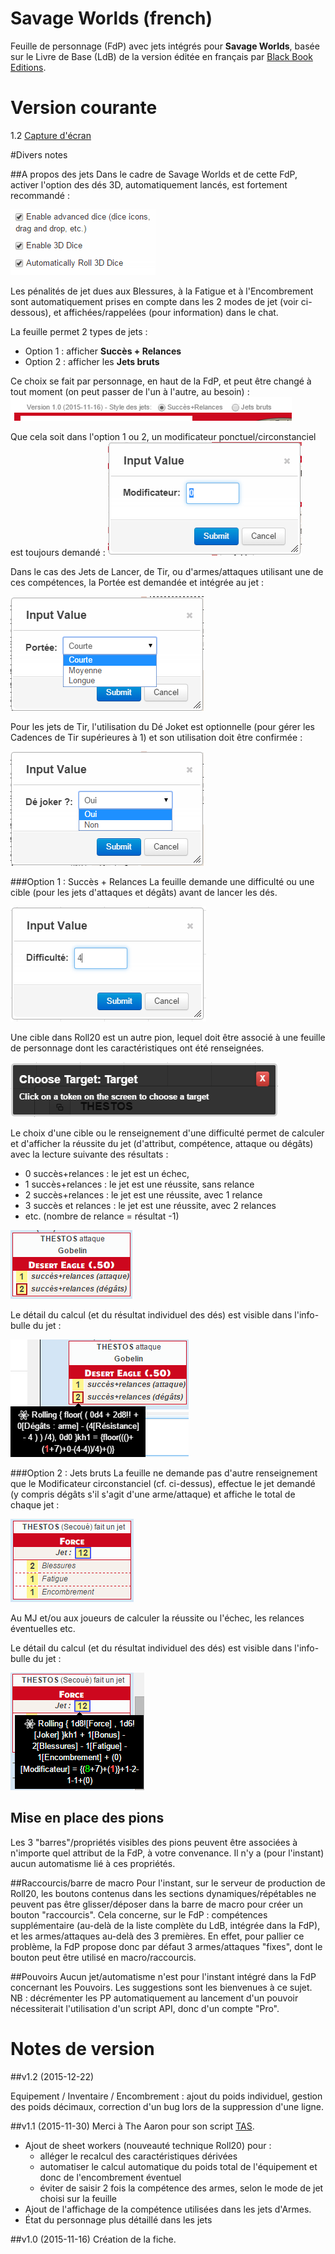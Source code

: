 # Savage Worlds (french)

Feuille de personnage (FdP) avec jets intégrés pour **Savage Worlds**, basée sur le Livre de Base (LdB) de la version éditée en français par [Black Book Editions](http://www.black-book-editions.fr/index.php?site_id=278).

# Version courante
1.2 [Capture d'écran](sawofr.png)

#Divers notes

##A propos des jets
Dans le cadre de Savage Worlds et de cette FdP, activer l'option des dés 3D, automatiquement lancés, est fortement recommandé :

![Activer les dés 3D](sawofr_des3d.png)

Les pénalités de jet dues aux Blessures, à la Fatigue et à l'Encombrement sont automatiquement prises en compte dans les 2 modes de jet (voir ci-dessous), et affichées/rappelées (pour information) dans le chat.

La feuille permet 2 types de jets :

* Option 1 : afficher **Succès + Relances**
* Option 2 : afficher les **Jets bruts**

Ce choix se fait par personnage,  en haut de la FdP, et peut être changé à tout moment (on peut passer de l'un à l'autre, au besoin) :
![Choix du type de jet](sawofr_choixjet.png)

Que cela soit dans l'option 1 ou 2, un modificateur ponctuel/circonstanciel est toujours demandé :
![Modificateur au jet](sawofr_modificateur.png)

Dans le cas des Jets de Lancer, de Tir, ou d'armes/attaques utilisant une de ces compétences, la Portée est demandée et intégrée au jet :

![Portée des Tirs et Lances](sawofr_portee.png)

Pour les jets de Tir, l'utilisation du Dé Joket est optionnelle (pour gérer les Cadences de Tir supérieures à 1) et son utilisation doit être confirmée :

![Utilisation Dé Joker](sawofr_dejokerutil.png)

###Option 1 : Succès + Relances
La feuille demande une difficulté ou une cible (pour les jets d'attaques et dégâts) avant de lancer les dés.

![Demande d'une difficulté](sawofr_difficulte.png)

Une cible dans Roll20 est un autre pion, lequel doit être associé à une feuille de personnage dont les caractéristiques ont été renseignées.

![Choix d'une cible](sawofr_cible.png)

Le choix d'une cible ou le renseignement d'une difficulté permet de calculer et d'afficher la réussite du jet (d'attribut, compétence, attaque ou dégâts) avec la lecture suivante des résultats :

* 0 succès+relances : le jet est un échec,
* 1 succès+relances : le jet est une réussite, sans relance
* 2 succès+relances : le jet est une réussite, avec 1 relance
* 3 succès et relances : le jet est une réussite, avec 2 relances
* etc. (nombre de relance = résultat -1)

![Template option 1](sawofr_templateoption1.png)

Le détail du calcul (et du résultat individuel des dés) est visible dans l'info-bulle du jet :

![Détail des calculs](sawofr_infobulleoption1.png)

###Option 2 : Jets bruts
La feuille ne demande pas d'autre renseignement que le Modificateur circonstanciel (cf. ci-dessus), effectue le jet demandé (y compris dégâts s'il s'agit d'une arme/attaque) et affiche le total de chaque jet :

![Template option 2](sawofr_templateoption2.png)

Au MJ et/ou aux joueurs de calculer la réussite ou l'échec, les relances éventuelles etc.

Le détail du calcul (et du résultat individuel des dés) est visible dans l'info-bulle du jet :

![Détail des calculs](sawofr_infobulleoption2.png)

## Mise en place des pions
Les 3 "barres"/propriétés visibles des pions peuvent être associées à n'importe quel attribut de la FdP, à votre convenance.
Il n'y a (pour l'instant) aucun automatisme lié à ces propriétés.

##Raccourcis/barre de macro
Pour l'instant, sur le serveur de production de Roll20, les boutons contenus dans les sections dynamiques/répétables ne peuvent pas être glisser/déposer dans la barre de macro pour créer un bouton "raccourcis".
Cela concerne, sur le FdP : compétences supplémentaire (au-delà de la liste complète du LdB, intégrée dans la FdP), et les armes/attaques au-delà des 3 premières.
En effet, pour pallier ce problème, la FdP propose donc par défaut 3 armes/attaques "fixes", dont le bouton peut être utilisé en macro/raccourcis.

##Pouvoirs
Aucun jet/automatisme n'est pour l'instant intégré dans la FdP concernant les Pouvoirs.
Les suggestions sont les bienvenues à ce sujet.
NB : décrémenter les PP automatiquement au lancement d'un pouvoir nécessiterait l'utilisation d'un script API, donc d'un compte "Pro".

# Notes de version

##v1.2 (2015-12-22)

Equipement / Inventaire / Encombrement : ajout du poids individuel, gestion des poids décimaux, correction d'un bug lors de la suppression d'une ligne.

##v1.1 (2015-11-30)
Merci à The Aaron pour son script [TAS](https://github.com/shdwjk/TheAaronSheet).

* Ajout de sheet workers (nouveauté technique Roll20) pour :
    * alléger le recalcul des caractéristiques dérivées
    * automatiser le calcul automatique du poids total de l'équipement et donc de l'encombrement éventuel
    * éviter de saisir 2 fois la compétence des armes, selon le mode de jet choisi sur la feuille
* Ajout de l'affichage de la compétence utilisées dans les jets d'Armes.
* État du personnage plus détaillé dans les jets

##v1.0 (2015-11-16)
Création de la fiche.
